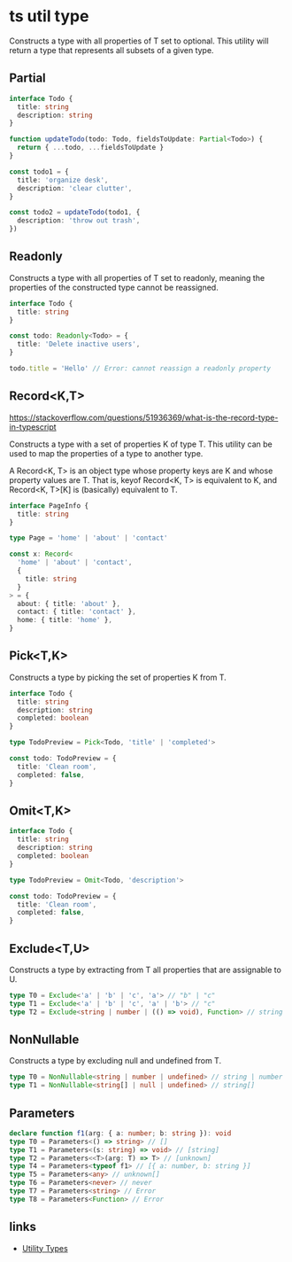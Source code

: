 # ts util type

Constructs a type with all properties of T set to optional. This utility will return a type that represents all subsets of a given type.

## Partial<T>

```ts
interface Todo {
  title: string
  description: string
}

function updateTodo(todo: Todo, fieldsToUpdate: Partial<Todo>) {
  return { ...todo, ...fieldsToUpdate }
}

const todo1 = {
  title: 'organize desk',
  description: 'clear clutter',
}

const todo2 = updateTodo(todo1, {
  description: 'throw out trash',
})
```

## Readonly<T>

Constructs a type with all properties of T set to readonly, meaning the properties of the constructed type cannot be reassigned.

```ts
interface Todo {
  title: string
}

const todo: Readonly<Todo> = {
  title: 'Delete inactive users',
}

todo.title = 'Hello' // Error: cannot reassign a readonly property
```

## Record<K,T>

https://stackoverflow.com/questions/51936369/what-is-the-record-type-in-typescript

Constructs a type with a set of properties K of type T. This utility can be used to map the properties of a type to another type.

A Record<K, T> is an object type whose property keys are K and whose property values are T. That is, keyof Record<K, T> is equivalent to K, and Record<K, T>[K] is (basically) equivalent to T.

```ts
interface PageInfo {
  title: string
}

type Page = 'home' | 'about' | 'contact'

const x: Record<
  'home' | 'about' | 'contact',
  {
    title: string
  }
> = {
  about: { title: 'about' },
  contact: { title: 'contact' },
  home: { title: 'home' },
}
```

## Pick<T,K>

Constructs a type by picking the set of properties K from T.

```ts
interface Todo {
  title: string
  description: string
  completed: boolean
}

type TodoPreview = Pick<Todo, 'title' | 'completed'>

const todo: TodoPreview = {
  title: 'Clean room',
  completed: false,
}
```

## Omit<T,K>

```ts
interface Todo {
  title: string
  description: string
  completed: boolean
}

type TodoPreview = Omit<Todo, 'description'>

const todo: TodoPreview = {
  title: 'Clean room',
  completed: false,
}
```

## Exclude<T,U>

Constructs a type by extracting from T all properties that are assignable to U.

```ts
type T0 = Exclude<'a' | 'b' | 'c', 'a'> // "b" | "c"
type T1 = Exclude<'a' | 'b' | 'c', 'a' | 'b'> // "c"
type T2 = Exclude<string | number | (() => void), Function> // string | number
```

## NonNullable

Constructs a type by excluding null and undefined from T.

```ts
type T0 = NonNullable<string | number | undefined> // string | number
type T1 = NonNullable<string[] | null | undefined> // string[]
```

## Parameters<T>

```ts
declare function f1(arg: { a: number; b: string }): void
type T0 = Parameters<() => string> // []
type T1 = Parameters<(s: string) => void> // [string]
type T2 = Parameters<<T>(arg: T) => T> // [unknown]
type T4 = Parameters<typeof f1> // [{ a: number, b: string }]
type T5 = Parameters<any> // unknown[]
type T6 = Parameters<never> // never
type T7 = Parameters<string> // Error
type T8 = Parameters<Function> // Error
```

## links

- [Utility Types](https://www.typescriptlang.org/docs/handbook/utility-types.html#excludetu)
